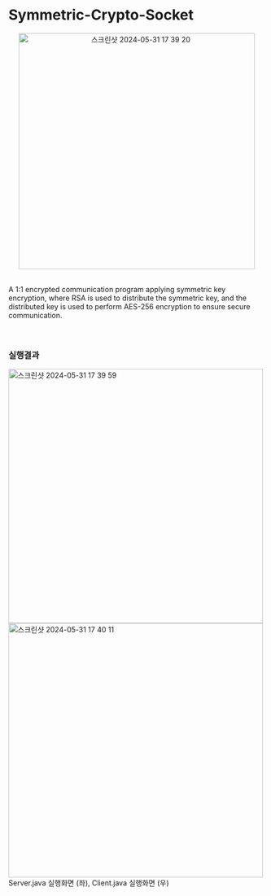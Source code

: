 # Symmetric-Crypto-Socket
<p align="center">
<img width="464" alt="스크린샷 2024-05-31 17 39 20" src="https://github.com/nanac0n/Symmetric-Crypto-Socket/assets/95338133/54a669af-4a5b-40c7-aa55-bb8122e702a6"></p>
<br> A 1:1 encrypted communication program applying symmetric key encryption, where RSA is used to distribute the symmetric key, and the distributed key is used to perform AES-256 encryption to ensure secure communication. <br>
<br>
<br>


### 실행결과

<img width="500" alt="스크린샷 2024-05-31 17 39 59" src="https://github.com/nanac0n/Symmetric-Crypto-Socket/assets/95338133/230d40ba-fa36-46bb-8dd9-ab09c9aeaaa0">
<img width="500" alt="스크린샷 2024-05-31 17 40 11" src="https://github.com/nanac0n/Symmetric-Crypto-Socket/assets/95338133/ed16af6e-6994-47fa-b826-b84a0ea4a2ab">
Server.java 실행화면 (좌), Client.java 실행화면 (우)
